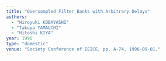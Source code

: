 ```yaml
---
title: "Oversampled Filter Banks with Arbitrary Delays"
authors:
  - "Hiroyuki KOBAYASHI"
  - "Takuya YAMAUCHI"
  - "Hitoshi KIYA"
year: 1996
type: "domestic"
venue: "Society Conference of IEICE, pp. A-74, 1996-09-01."
---
```

